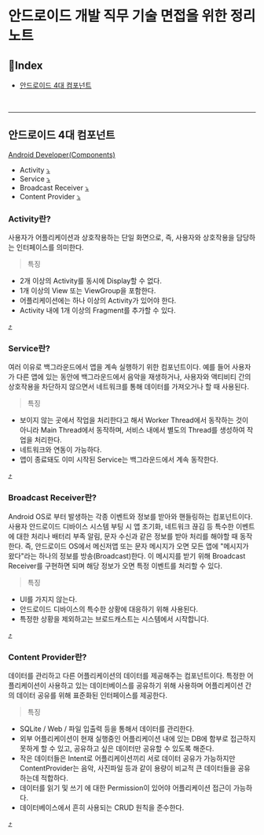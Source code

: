 # 안드로이드 개발 직무 기술 면접을 위한 정리 노트

## :notebook_with_decorative_cover:Index

- [안드로이드 4대 컴포넌트](#안드로이드-4대-컴포넌트)

<br>

---

## 안드로이드 4대 컴포넌트

[Android Developer(Components)](https://developer.android.com/guide/components/fundamentals#Components)

- Activity [:arrow_heading_down:](#activity란)
- Service [:arrow_heading_down:](#service란)
- Broadcast Receiver [:arrow_heading_down:](#broadcast-receiver란)
- Content Provider [:arrow_heading_down:](#content-provider란)

### Activity란?

사용자가 어플리케이션과 상호작용하는 단일 화면으로, 즉, 사용자와 상호작용을 담당하는 인터페이스를 의미한다.

> 특징

- 2개 이상의 Activity를 동시에 Display할 수 없다.
- 1개 이상의 View 또는 ViewGroup을 포함한다.
- 어플리케이션에는 하나 이상의 Activity가 있어야 한다.
- Activity 내에 1개 이상의 Fragment를 추가할 수 있다.

[:arrow_heading_up:](#안드로이드-4대-컴포넌트)

### Service란?

여러 이유로 백그라운드에서 앱을 계속 실행하기 위한 컴포넌트이다.
예를 들어 사용자가 다른 앱에 있는 동안에 백그라운드에서 음악을 재생하거나, 사용자와 액티비티 간의 상호작용을 차단하지 않으면서 네트워크를 통해 데이터를 가져오거나 할 때 사용된다.

> 특징

- 보이지 않는 곳에서 작업을 처리한다고 해서 Worker Thread에서 동작하는 것이 아니라 Main Thread에서 동작하며,
서비스 내에서 별도의 Thread를 생성하여 작업을 처리한다.
- 네트워크와 연동이 가능하다.
- 앱이 종료돼도 이미 시작된 Service는 백그라운드에서 계속 동작한다.

[:arrow_heading_up:](#안드로이드-4대-컴포넌트)

### Broadcast Receiver란?

Android OS로 부터 발생하는 각종 이벤트와 정보를 받아와 핸들링하는 컴포넌트이다.
사용자 안드로이드 디바이스 시스템 부팅 시 앱 초기화, 네트워크 끊김 등 특수한 이벤트에 대한 처리나 배터리 부족 알림, 문자 수신과 같은 정보를 받아 처리를 해야할 때 동작한다.
즉, 안드로이드 OS에서 메신저앱 또는 문자 메시지가 오면 모든 앱에 "메시지가 왔다"라는 하나의 정보를 방송(Broadcast)한다.
이 메시지를 받기 위해 Broadcast Receiver를 구현하면 되며 해당 정보가 오면 특정 이벤트를 처리할 수 있다.

> 특징

- UI를 가지지 않는다.
- 안드로이드 디바이스의 특수한 상황에 대응하기 위해 사용된다.
- 특정한 상황을 제외하고는 브로드캐스트는 시스템에서 시작합니다.

[:arrow_heading_up:](#안드로이드-4대-컴포넌트)

### Content Provider란?

데이터를 관리하고 다른 어플리케이션의 데이터를 제공해주는 컴포넌트이다.
특정한 어플리케이션이 사용하고 있는 데이터베이스를 공유하기 위해 사용하며 어플리케이션 간의 데이터 공유를 위해 표준화된 인터페이스를 제공한다.

> 특징

- SQLite / Web / 파일 입출력 등을 통해서 데이터를 관리한다.
- 외부 어플리케이션이 현재 실행중인 어플리케이션 내에 있는 DB에 함부로 접근하지 못하게 할 수 있고, 공유하고 싶은 데이터만 공유할 수 있도록 해준다.
- 작은 데이터들은 Intent로 어플리케이션끼리 서로 데이터 공유가 가능하지만 ContentProvider는 음악, 사진파일 등과 같이 용량이 비교적 큰 데이터들을 공유하는데 적합하다.
- 데이터를 읽기 및 쓰기 에 대한 Permission이 있어야 어플리케이션 접근이 가능하다.
- 데이터베이스에서 흔히 사용되는 CRUD 원칙을 준수한다.

[:arrow_heading_up:](#안드로이드-4대-컴포넌트)
